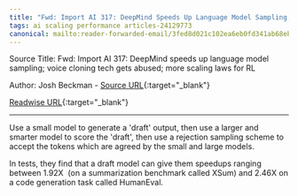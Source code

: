 ```yaml
---
title: "Fwd: Import AI 317: DeepMind Speeds Up Language Model Sampling; Voice Cloning Tech Gets Abused; More Scaling Laws for RL (471678563)"
tags: ai scaling performance articles-24129773
canonical: mailto:reader-forwarded-email/3fed8d021c102ea6eb0fd341ab68ebfd
---
```


Source Title: Fwd: Import AI 317: DeepMind speeds up language model sampling; voice cloning tech gets abused; more scaling laws for RL

Author: Josh Beckman - [Source URL](mailto:reader-forwarded-email/3fed8d021c102ea6eb0fd341ab68ebfd){:target="_blank"}

[Readwise URL](https://readwise.io/open/471678563){:target="_blank"}

---

Use a small model to generate a 'draft' output, then use a larger and smarter model to score the 'draft', then use a rejection sampling scheme to accept the tokens which are agreed by the small and large models.  

In tests, they find that a draft model can give them speedups ranging between 1.92X  (on a summarization benchmark called XSum) and 2.46X on a code generation task called HumanEval.

